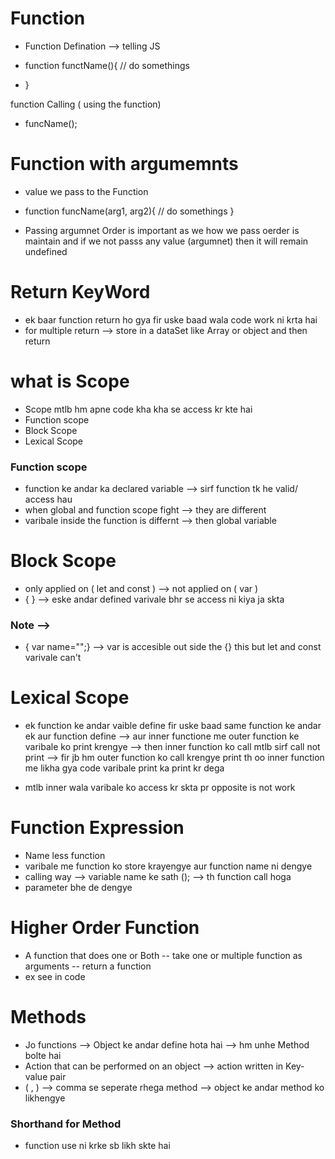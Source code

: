 # Function  
- Function Defination --> telling JS 

- function functName(){
    // do somethings 
- }

 function Calling ( using the function)
- funcName();

# Function with argumemnts
- value we pass to the Function 
- function funcName(arg1, arg2){
    // do somethings
}

- Passing argumnet Order is important as we how we pass oerder is maintain and  if we not passs any value  (argumnet) then it will remain undefined 

 # Return KeyWord
 - ek baar function return ho gya fir uske baad wala code work ni krta hai 
 - for multiple return --> store in a dataSet like Array or object and then return 

 # what is Scope
 - Scope mtlb hm apne code kha kha se access kr kte hai 
 - Function scope 
 - Block Scope 
- Lexical Scope 

### Function scope 
- function ke andar ka declared variable --> sirf function tk he valid/ access hau 
- when global and function scope fight --> they are different 
- varibale inside the function is differnt --> then global variable

# Block Scope
- only applied on ( let and const )  --> not applied on ( var )
- {  }  --> eske andar defined varivale bhr se access ni kiya ja skta 
### Note -->
- { var name="";}  --> var is accesible out side the {} this but let and const varivale can't


# Lexical Scope
- ek function ke andar vaible define fir uske baad same function ke andar ek aur function define --> aur inner functione me outer function ke varibale ko print krengye --> then inner function ko call mtlb sirf call not print --> fir jb hm outer function ko call krengye print th oo inner function me likha gya code varibale print ka print kr dega 

- mtlb inner wala varibale ko access kr skta pr opposite is not work

# Function Expression 
- Name less function 
- varibale me function ko store krayengye aur function name ni dengye 
- calling way --> variable name ke sath (); --> th function call hoga 
- parameter bhe de dengye 


# Higher Order Function 
- A function that does one or Both 
-- take one or multiple function as arguments 
-- return a function 
- ex see in code 

# Methods 
- Jo functions --> Object ke andar define hota hai --> hm unhe Method bolte hai
- Action that can be performed on an object --> action written in Key-value pair 
- ( , ) --> comma se seperate rhega method --> object ke andar method ko likhengye
### Shorthand for Method 
- function use ni krke sb likh skte hai 
